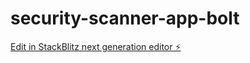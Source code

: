 # security-scanner-app-bolt

[Edit in StackBlitz next generation editor ⚡️](https://stackblitz.com/~/github.com/babupriyavrat/security-scanner-app-bolt)